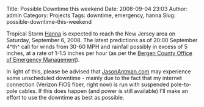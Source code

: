Title: Possible Downtime this weekend
Date: 2008-09-04 23:03
Author: admin
Category: Projects
Tags: downtime, emergency, hanna
Slug: possible-downtime-this-weekend

Tropical Storm [Hanna](http://www.nhc.noaa.gov/#HANNA) is expected to
reach the New Jersey area on Saturday, September 6, 2008. The latest
predictions as of 20:00 September 4^th^ call for winds from 30-60 MPH
and rainfall possibly in excess of 5 inches, at a rate of 1-1.5 inches
per hour (as per the [Bergen County Office of Emergency
Management](http://www.bcoem.org/)).

In light of this, please be advised that
[JasonAntman.com](http://www.jasonantman.com) may experience some
unscheduled downtime - mainly due to the fact that my internet
connection (Verizon FiOS fiber, right now) is run with suspended
pole-to-pole cables. If this does happen (and power is still available)
I'll make an effort to use the downtime as best as possible.
